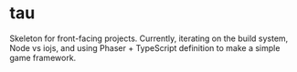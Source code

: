 # tau

Skeleton for front-facing projects. Currently, iterating on the build system, Node vs iojs, and using Phaser + TypeScript definition to make a simple game framework.
